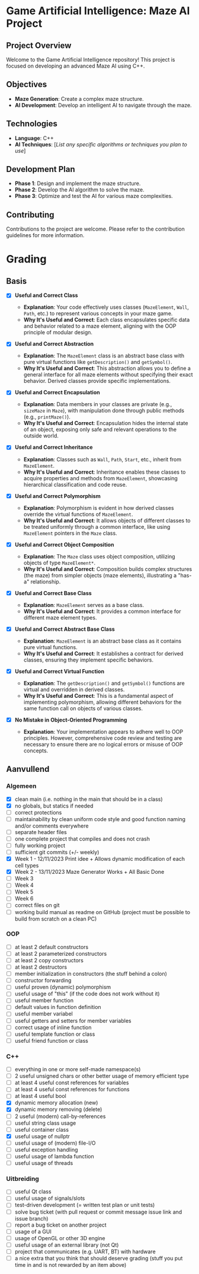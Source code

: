 # Game Artificial Intelligence: Maze AI Project

## Project Overview

Welcome to the Game Artificial Intelligence repository! This project is focused on developing an advanced Maze AI using C++.

## Objectives
- **Maze Generation**: Create a complex maze structure.
- **AI Development**: Develop an intelligent AI to navigate through the maze.

## Technologies
- **Language**: C++
- **AI Techniques**: [*List any specific algorithms or techniques you plan to use*]

## Development Plan
- **Phase 1**: Design and implement the maze structure.
- **Phase 2**: Develop the AI algorithm to solve the maze.
- **Phase 3**: Optimize and test the AI for various maze complexities.

## Contributing
Contributions to the project are welcome. Please refer to the contribution guidelines for more information.

# Grading

## Basis

- [x] **Useful and Correct Class**
  - **Explanation**: Your code effectively uses classes (`MazeElement`, `Wall`, `Path`, etc.) to represent various concepts in your maze game.
  - **Why It's Useful and Correct**: Each class encapsulates specific data and behavior related to a maze element, aligning with the OOP principle of modular design.

- [x] **Useful and Correct Abstraction**
  - **Explanation**: The `MazeElement` class is an abstract base class with pure virtual functions like `getDescription()` and `getSymbol()`.
  - **Why It's Useful and Correct**: This abstraction allows you to define a general interface for all maze elements without specifying their exact behavior. Derived classes provide specific implementations.

- [x] **Useful and Correct Encapsulation**
  - **Explanation**: Data members in your classes are private (e.g., `sizeMaze` in `Maze`), with manipulation done through public methods (e.g., `printMaze()`).
  - **Why It's Useful and Correct**: Encapsulation hides the internal state of an object, exposing only safe and relevant operations to the outside world.

- [x] **Useful and Correct Inheritance**
  - **Explanation**: Classes such as `Wall`, `Path`, `Start`, etc., inherit from `MazeElement`.
  - **Why It's Useful and Correct**: Inheritance enables these classes to acquire properties and methods from `MazeElement`, showcasing hierarchical classification and code reuse.

- [x] **Useful and Correct Polymorphism**
  - **Explanation**: Polymorphism is evident in how derived classes override the virtual functions of `MazeElement`.
  - **Why It's Useful and Correct**: It allows objects of different classes to be treated uniformly through a common interface, like using `MazeElement` pointers in the `Maze` class.

- [x] **Useful and Correct Object Composition**
  - **Explanation**: The `Maze` class uses object composition, utilizing objects of type `MazeElement*`.
  - **Why It's Useful and Correct**: Composition builds complex structures (the maze) from simpler objects (maze elements), illustrating a "has-a" relationship.

- [x] **Useful and Correct Base Class**
  - **Explanation**: `MazeElement` serves as a base class.
  - **Why It's Useful and Correct**: It provides a common interface for different maze element types.

- [x] **Useful and Correct Abstract Base Class**
  - **Explanation**: `MazeElement` is an abstract base class as it contains pure virtual functions.
  - **Why It's Useful and Correct**: It establishes a contract for derived classes, ensuring they implement specific behaviors.

- [x] **Useful and Correct Virtual Function**
  - **Explanation**: The `getDescription()` and `getSymbol()` functions are virtual and overridden in derived classes.
  - **Why It's Useful and Correct**: This is a fundamental aspect of implementing polymorphism, allowing different behaviors for the same function call on objects of various classes.

- [x] **No Mistake in Object-Oriented Programming**
  - **Explanation**: Your implementation appears to adhere well to OOP principles. However, comprehensive code review and testing are necessary to ensure there are no logical errors or misuse of OOP concepts.



## Aanvullend
### Algemeen
- [x] clean main (i.e. nothing in the main that should be in a class)
- [x] no globals, but statics if needed
- [ ] correct protections
- [ ] maintainability by clean uniform code style and good function naming and/or comments everywhere
- [ ] separate header files
- [ ] one complete project that compiles and does not crash
- [ ] fully working project
- [ ] sufficient git commits (+/- weekly)
- [x] Week 1 - 12/11/2023 Print idee + Allows dynamic modification of each cell types
- [x] Week 2 - 13/11/2023 Maze Generator Works + All Basic Done
- [ ] Week 3
- [ ] Week 4
- [ ] Week 5
- [ ] Week 6
- [ ] correct files on git
- [ ] working build manual as readme on GitHub (project must be possible to build from scratch on a clean PC)

### OOP
- [ ] at least 2 default constructors
- [ ] at least 2 parameterized constructors
- [ ] at least 2 copy constructors
- [ ] at least 2 destructors
- [ ] member initialization in constructors (the stuff behind a colon)
- [ ] constructor forwarding
- [ ] useful proven (dynamic) polymorphism
- [ ] useful usage of "this" (if the code does not work without it)
- [ ] useful member function
- [ ] default values in function definition
- [ ] useful member variabel
- [ ] useful getters and setters for member variables
- [ ] correct usage of inline function
- [ ] useful template function or class
- [ ] useful friend function or class

### C++
- [ ] everything in one or more self-made namespace(s)
- [ ] 2 useful unsigned chars or other better usage of memory efficient type
- [ ] at least 4 useful const references for variables
- [ ] at least 4 useful const references for functions
- [ ] at least 4 useful bool
- [x] dynamic memory allocation (new)
- [x] dynamic memory removing (delete)
- [ ] 2 useful (modern) call-by-references
- [ ] useful string class usage
- [ ] useful container class
- [x] useful usage of nullptr
- [ ] useful usage of (modern) file-I/O
- [ ] useful exception handling
- [ ] useful usage of lambda function
- [ ] useful usage of threads

### Uitbreiding
- [ ] useful Qt class
- [ ] useful usage of signals/slots
- [ ] test-driven development (= written test plan or unit tests)
- [ ] solve bug ticket (with pull request or commit message issue link and issue branch)
- [ ] report a bug ticket on another project
- [ ] usage of a GUI
- [ ] usage of OpenGL or other 3D engine
- [ ] useful usage of an external library (not Qt)
- [ ] project that communicates (e.g. UART, BT) with hardware
- [ ] a nice extra that you think that should deserve grading (stuff you put time in and is not rewarded by an item above)
